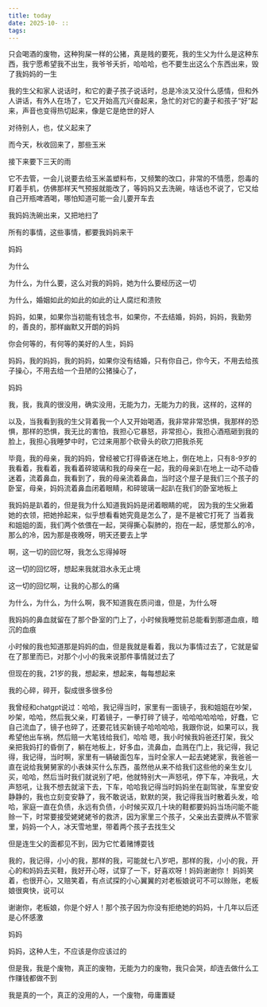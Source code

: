 ```yaml
---
title: today
date: 2025-10- ::
tags:
---
```

只会喝酒的废物，这种狗屎一样的公猪，真是贱的要死，我的生父为什么是这种东西，我宁愿希望我不出生，我爷爷夭折，哈哈哈，也不要生出这么个东西出来，毁了我妈妈的一生

我的生父和家人说话时，和它的妻子孩子说话时，总是冷淡又没什么感情，但和外人讲话，有外人在场了，它又开始高亢兴奋起来，急忙的对它的妻子和孩子“好”起来，声音也变得热切起来，像是它是绝世的好人

对待别人，也，仗义起来了

而今天，秋收回来了，那些玉米

接下来要下三天的雨

它不去管，一会儿说要去给玉米盖塑料布，又频繁的改口，非常的不情愿，怨毒的盯着手机，仿佛那样天气预报就能改了，等妈妈又去洗碗，啥话也不说了，它又给自己开瓶啤酒喝，哪怕知道可能一会儿要开车去

我妈妈洗碗出来，又把地扫了

所有的事情，这些事情，都要我妈妈来干

妈妈

为什么

为什么，为什么要，这么对我的妈妈，她为什么要经历这一切

为什么，婚姻如此的如此的如此的让人腐烂和溃败

妈妈，如果，如果你当初能有钱念书，如果你，不去结婚，妈妈，妈妈，我勤劳的，善良的，那样幽默又开朗的妈妈

你会何等的，有何等的美好的人生，妈妈

妈妈，我的妈妈，我的妈妈，如果你没有结婚，只有你自己，你今天，不用去给孩子操心，不用去给一个丑陋的公猪操心了，

妈妈

我，我，我真的很没用，确实没用，无能为力，无能为力的我，这样的，这样的

以及，当我看到我的生父背着我一个人又开始喝酒，我非常非常恐惧，我那样的恐惧，那样的恐惧，我无比的害怕，我担心它暴怒，非常担心，我担心酒瓶砸到我的脸上，我担心我睡梦中时，它过来用那个砍骨头的砍刀把我杀死

毕竟，我的母亲，我的妈妈，曾经被它打得昏迷在地上，倒在地上，只有8-9岁的我看着，我看着，我看着碎玻璃和我的母亲在一起，我的母亲趴在地上一动不动昏迷着，流着鼻血，我看到了，我的母亲流着鼻血，当时这个屋子是我们三个孩子的卧室，母亲，妈妈流着鼻血闭着眼睛，和碎玻璃一起趴在我们的卧室地板上

我妈妈是趴着的，但是我为什么知道我妈妈是闭着眼睛的呢，
因为我的生父揪着她的衣领，把她拎起来，似乎想看看她究竟是怎么了，是不是被它打死了
当着我和姐姐的面，我们两个依偎在一起，哭得撕心裂肺的，抱在一起，感觉那么的冷，那么的冷，因为那是夜晚呀，明天还要去上学

啊，这一切的回忆呀，我怎么忘得掉呀

这一切的回忆呀，想起来我就泪水永无止境

这一切的回忆啊，让我的心那么的痛

为什么，为什么，为什么啊，我不知道我在质问谁，但是，为什么呀

我妈妈的鼻血就留在了那个卧室的门上了，小时候我睡觉前总能看到那道血痕，暗沉的血痕

小时候的我也知道那是妈妈的血，但是我就是看着，我以为事情过去了，它就是留在了那里而已，对那个小小的我来说那件事情就过去了

但现在的我，21岁的我，想起来，想起来，每每想起来

我的心碎，碎开，裂成很多很多份

我曾经和chatgpt说过：哈哈，我记得当时，家里有一面镜子，我和姐姐在吵架，吵架，哈哈，然后我父亲，盯着镜子，一拳打碎了镜子，哈哈哈哈哈哈，好蠢，它自己流血了，镜子也碎了，还要花钱买新镜子哈哈哈哈，我跟你说，如果可以，我希望他出车祸，然后赔一大笔钱给我们，哈哈
嗯，我小时候我妈爸还打架，我父亲把我妈打的昏倒了，躺在地板上，好多血，流鼻血，血溅在门上，我记得，我记得，我记得，当时啊，家里有一辆破面包车，当时全家人一起去姥姥家，我爸爸一直在说给我舅舅家的小表妹买什么东西，虽然他从来不给我们这些他的亲生女儿买，哈哈，然后当时我们就说别了吧，他就特别大一声怒吼，停下车，冲我吼，大声怒吼，让我不想去就滚下去，下车，哈哈我记得当时妈妈坐在副驾驶，车里安安静静的，我也立刻变安静了，我不敢说话，默默的哭，我记得我当时散着头发，哈哈，家庭一直在负债，永远有负债，小时候买双几十块的鞋都要妈妈当场问能不能赊一下，时常要接受姥姥姥爷的救济，因为家里三个孩子，父亲出去耍牌从不管家里，妈妈一个人，冰天雪地里，带着两个孩子去找生父

但是连生父的面都见不到，因为它忙着赌博耍钱

我的，我记得，小小的我，那样的我，可能就七八岁吧，那样的我，小小的我，开心的和妈妈去买鞋，我好开心呀，试穿了一下，好喜欢呀！妈妈谢谢你！
妈妈笑着，也很开心，又赔笑着，有点试探的小心翼翼的对老板娘说可不可以赊账，老板娘很爽快，说可以

谢谢你，老板娘，你是个好人！那个孩子因为你没有拒绝她的妈妈，十几年以后还是心怀感激

妈妈

妈妈，这种人生，不应该是你应该过的

但是我，我是个废物，真正的废物，无能为力的废物，我只会哭，却连去做什么工作赚钱都做不到

我是真的一个，真正的没用的人，一个废物，毋庸置疑
